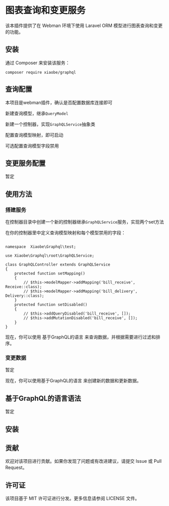 <h1>图表查询和变更服务</h1>

<p>该本插件提供了在 Webman 环境下使用 Laravel ORM 模型进行图表查询和变更的功能。</p>

<h2>安装</h2>

<p>通过 Composer 来安装该服务：</p>

<pre><code>composer require xiaobe/graphql
</code></pre>

<h2>查询配置</h2>

<p>本项目是webman插件，确认是否配置数据库连接即可</p>

<p>新建查询模型，继承<code>QueryModel</code></p>

<p>新建一个控制器，实现<code>GraphQLService</code>抽象类</p>

<p>配置查询模型映射，即可启动</p>

<p>可选配置查询模型字段禁用</p>

<h2>变更服务配置</h2>

<p>暂定</p>

<h2>使用方法</h2>

<h3>搭建服务</h3>

<p>在控制器目录中创建一个新的控制器继承<code>GraphQLService</code>服务，实现两个set方法</p>

<p>在你的控制器里中定义查询模型映射和每个模型禁用的字段：</p>

<pre><code>
namespace  Xiaobe\Graphql\test;

use Xiaobe\Graphql\root\GraphQLService;

class GraphQLController extends GraphQLService
{
    protected function setMapping()
    {
        // $this->modelMapper->addMapping('bill_receive', Receive::class);
        // $this->modelMapper->addMapping('bill_delivery', Delivery::class);
    }
    protected function setDisabled()
    {
        // $this->addQueryDisabled('bill_receive', []);
        // $this->addMutationDisabled('bill_receive', []);
    }
}
</code></pre>

<p>现在，你可以使用 基于GraphQL的语言 来查询数据，并根据需要进行过滤和排序。</p>

<h3>变更数据</h3>

暂定

<p>现在，你可以使用基于GraphQL的语言 来创建新的数据和更新数据。</p>

<h2>基于GraphQL的语言语法</h2>

<p>暂定</p>

<h2>安装</h2>

<h2>贡献</h2>

<p>欢迎对该项目进行贡献。如果你发现了问题或有改进建议，请提交 Issue 或 Pull Request。</p>

<h2>许可证</h2>

<p>该项目基于 MIT 许可证进行分发。更多信息请参阅 LICENSE 文件。</p>
